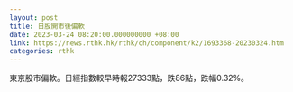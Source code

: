 ```yaml
---
layout: post
title: 日股開市後偏軟
date: 2023-03-24 08:20:00.000000000 +08:00
link: https://news.rthk.hk/rthk/ch/component/k2/1693368-20230324.htm
categories: rthk
---
```


東京股市偏軟。日經指數較早時報27333點，跌86點，跌幅0.32%。

